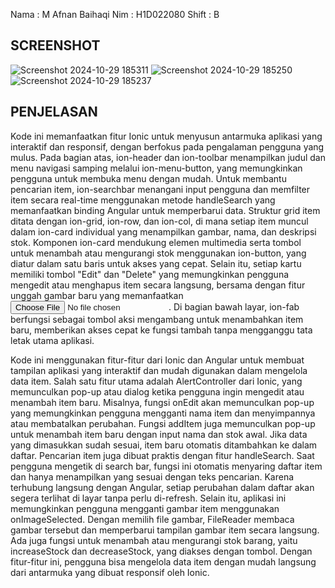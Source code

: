  Nama : M Afnan Baihaqi
 Nim : H1D022080
 Shift : B

 ## SCREENSHOT

![Screenshot 2024-10-29 185311](https://github.com/user-attachments/assets/0ed5587a-196f-4729-bfcc-c062b62259a9)
![Screenshot 2024-10-29 185250](https://github.com/user-attachments/assets/8a868395-f358-4046-84c4-57aefbcd0d13)
![Screenshot 2024-10-29 185237](https://github.com/user-attachments/assets/050ffa81-269f-4c54-96c8-d8271164f770)

 ## PENJELASAN
 
Kode ini memanfaatkan fitur Ionic untuk menyusun antarmuka aplikasi yang interaktif dan responsif, dengan berfokus pada pengalaman pengguna yang mulus. Pada bagian atas, ion-header dan ion-toolbar menampilkan judul dan menu navigasi samping melalui ion-menu-button, yang memungkinkan pengguna untuk membuka menu dengan mudah. Untuk membantu pencarian item, ion-searchbar menangani input pengguna dan memfilter item secara real-time menggunakan metode handleSearch yang memanfaatkan binding Angular untuk memperbarui data.
Struktur grid item ditata dengan ion-grid, ion-row, dan ion-col, di mana setiap item muncul dalam ion-card individual yang menampilkan gambar, nama, dan deskripsi stok. Komponen ion-card mendukung elemen multimedia serta tombol untuk menambah atau mengurangi stok menggunakan ion-button, yang diatur dalam satu baris untuk akses yang cepat. Selain itu, setiap kartu memiliki tombol "Edit" dan "Delete" yang memungkinkan pengguna mengedit atau menghapus item secara langsung, bersama dengan fitur unggah gambar baru yang 
memanfaatkan <input type="file">. Di bagian bawah layar, ion-fab berfungsi sebagai tombol aksi mengambang untuk menambahkan item baru, memberikan akses cepat ke fungsi tambah tanpa mengganggu tata letak utama aplikasi.

Kode ini menggunakan fitur-fitur dari Ionic dan Angular untuk membuat tampilan aplikasi yang interaktif dan mudah digunakan dalam mengelola data item. Salah satu fitur utama adalah AlertController dari Ionic, yang memunculkan pop-up atau dialog ketika pengguna ingin mengedit atau menambah item baru. Misalnya, fungsi onEdit akan memunculkan pop-up yang memungkinkan pengguna mengganti nama item dan menyimpannya atau membatalkan perubahan. Fungsi addItem juga memunculkan pop-up untuk menambah item baru dengan input
nama dan stok awal. Jika data yang dimasukkan sudah sesuai, item baru otomatis ditambahkan ke dalam daftar. Pencarian item juga dibuat praktis dengan fitur handleSearch. Saat pengguna mengetik di search bar, fungsi ini otomatis menyaring daftar item dan hanya menampilkan yang sesuai dengan teks pencarian. Karena terhubung langsung dengan Angular, setiap perubahan dalam daftar akan segera terlihat di layar tanpa perlu di-refresh. Selain itu, aplikasi ini memungkinkan pengguna mengganti gambar item menggunakan onImageSelected.
Dengan memilih file gambar, FileReader membaca gambar tersebut dan memperbarui tampilan gambar item secara langsung. Ada juga fungsi untuk menambah atau mengurangi stok barang, yaitu increaseStock dan decreaseStock, yang diakses dengan tombol. Dengan fitur-fitur ini, pengguna bisa mengelola data item dengan mudah langsung dari antarmuka yang dibuat responsif oleh Ionic.

